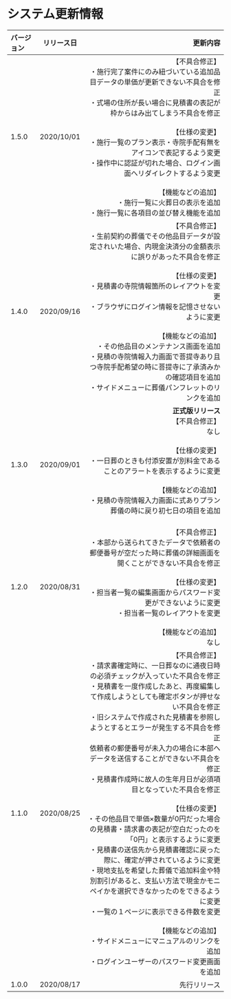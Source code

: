 # システム更新情報

|バージョン|リリース日|更新内容|
|:---------|----|------------------:|
|1.5.0|2020/10/01|【不具合修正】<br/>・施行完了案件にのみ紐づいている追加品目データの単価が更新できない不具合を修正<br/>・式場の住所が長い場合に見積書の表記が枠からはみ出てしまう不具合を修正<br/><br/>【仕様の変更】<br/>・施行一覧のプラン表示・寺院手配有無をアイコンで表記するよう変更<br/>・操作中に認証が切れた場合、ログイン画面へリダイレクトするよう変更<br/><br/>【機能などの追加】<br/>・施行一覧に火葬日の表示を追加<br/>・施行一覧に各項目の並び替え機能を追加<br/>|
|1.4.0|2020/09/16|【不具合修正】<br/>・生前契約の葬儀でその他品目データが設定されいた場合、内現金決済分の金額表示に誤りがあった不具合を修正<br/><br/>【仕様の変更】<br/>・見積書の寺院情報箇所のレイアウトを変更<br/>・ブラウザにログイン情報を記憶させないように変更<br/><br/>【機能などの追加】<br/>・その他品目のメンテナンス画面を追加<br/>・見積の寺院情報入力画面で菩提寺あり且つ寺院手配希望の時に菩提寺に了承済みかの確認項目を追加<br/>・サイドメニューに葬儀パンフレットのリンクを追加<br/>|
|1.3.0|2020/09/01|**正式版リリース**<br/>【不具合修正】<br/>なし<br/><br/>【仕様の変更】<br/>・一日葬のときも付添安置が別料金であることのアラートを表示するように変更<br/><br/>【機能などの追加】<br/>・見積の寺院情報入力画面に式ありプラン葬儀の時に戻り初七日の項目を追加<br/><br/>|
|1.2.0|2020/08/31|【不具合修正】<br/>・本部から送られてきたデータで依頼者の郵便番号が空だった時に葬儀の詳細画面を開くことができない不具合を修正<br/><br/>【仕様の変更】<br/>・担当者一覧の編集画面からパスワード変更ができないように変更<br/>・担当者一覧のレイアウトを変更<br/><br/>【機能などの追加】<br/>なし|
|1.1.0|2020/08/25|【不具合修正】<br/>・請求書確定時に、一日葬なのに通夜日時の必須チェックが入っていた不具合を修正<br/>・見積書を一度作成したあと、再度編集して作成しようとしても確定ボタンが押せない不具合を修正<br/>・旧システムで作成された見積書を参照しようとするとエラーが発生する不具合を修正<br/>依頼者の郵便番号が未入力の場合に本部へデータを送信することができない不具合を修正<br/>・見積書作成時に故人の生年月日が必須項目となっていた不具合を修正<br/><br/>【仕様の変更】<br/>・その他品目で単価×数量が0円だった場合の見積書・請求書の表記が空白だったのを「0円」と表示するように変更<br/>・見積書の送信先から見積書確認に戻った際に、確定が押されているように変更<br/>・現地支払を希望した葬儀で追加料金や特別割引があると、支払い方法で現金かモニペイかを選択できなかったのをできるように変更<br/>・一覧の１ページに表示できる件数を変更<br/><br/>【機能などの追加】<br/>・サイドメニューにマニュアルのリンクを追加<br/>・ログインユーザーのパスワード変更画面を追加|
|1.0.0|2020/08/17|先行リリース|
